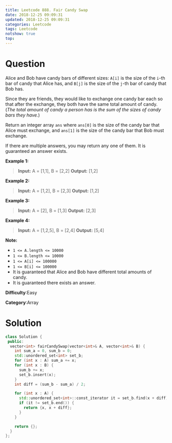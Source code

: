 ```yaml
---
title: Leetcode 888. Fair Candy Swap
date: 2018-12-25 09:09:31
updated: 2018-12-25 09:09:31
categories: Leetcode
tags: Leetcode
notshow: true
top:
---
```


# Question

Alice and Bob have candy bars of different sizes:  `A[i]`  is the size of the  `i`-th bar of candy that Alice has, and  `B[j]`  is the size of the  `j`-th bar of candy that Bob has.

Since they are friends, they would like to exchange one candy bar each so that after the exchange, they both have the same total amount of candy. (_The total amount of candy a person has is the sum of the sizes of candy bars they have._)

Return an integer array  `ans` where  `ans[0]`  is the size of the candy bar that Alice must exchange, and  `ans[1]`  is the size of the candy bar that Bob must exchange.

If there are multiple answers, you may return any one of them. It is guaranteed an answer exists.

**Example 1:**

> **Input:** A = [1,1], B = [2,2]
> **Output:** [1,2]

**Example 2:**

> **Input:** A = [1,2], B = [2,3]
> **Output:** [1,2]

**Example 3:**

> **Input:** A = [2], B = [1,3]
> **Output:** [2,3]

**Example 4:**

> **Input:** A = [1,2,5], B = [2,4]
> **Output:** [5,4]

**Note:**

- `1 <= A.length <= 10000`
- `1 <= B.length <= 10000`
- `1 <= A[i] <= 100000`
- `1 <= B[i] <= 100000`
- It is guaranteed that Alice and Bob have different total amounts of candy.
- It is guaranteed there exists an answer.

**Difficulty**:Easy

**Category**:Array

<!-- more -->

# Solution

```cpp
class Solution {
 public:
  vector<int> fairCandySwap(vector<int>& A, vector<int>& B) {
    int sum_a = 0, sum_b = 0;
    std::unordered_set<int> set_b;
    for (int x : A) sum_a += x;
    for (int x : B) {
      sum_b += x;
      set_b.insert(x);
    }
    int diff = (sum_b - sum_a) / 2;

    for (int x : A) {
      std::unordered_set<int>::const_iterator it = set_b.find(x + diff);
      if (it != set_b.end()) {
        return {x, x + diff};
      }
    }

    return {};
  }
};
```